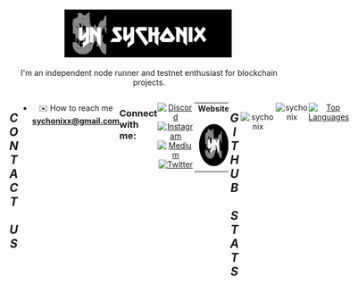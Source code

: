 <div align="center">
<img
  src="IMG_20230401_030558.png"
  style="display: inline-block; margin: 0 auto; max-width: 300px">
<img align="top" 
### sychonix

> I'm an independent node runner and testnet enthusiast for blockchain projects.
 


  
<div align="center">
  <div style="display: flex; align-items: flex-start;">
<div align="center">
  <div style="display: flex; align-items: flex-start;">
<div align="center">
  <div style="display: flex; align-items: flex-start;">
  <h2><i>C O N T A C T &nbsp; U S </i></h2>
<p align="left"> 

- ✉️ How to reach me **sychonixx@gmail.com**
<h3 align="left">Connect with me:</h3>

[![Discord](https://img.shields.io/badge/Discord-%237289DA.svg?logo=discord&logoColor=white)](https://discord.gg/803665234799362088) [![Instagram](https://img.shields.io/badge/Instagram-%23E4405F.svg?logo=Instagram&logoColor=white)](https://instagram.com/sychonix) [![Medium](https://img.shields.io/badge/Medium-12100E?logo=medium&logoColor=white)](https://medium.com/@sychonix_33819) [![Twitter](https://img.shields.io/badge/Twitter-%231DA1F2.svg?logo=Twitter&logoColor=white)](https://twitter.com/sychonixx)


<table width="320px" align="center">
    <tbody>
        <tr valign="top">
            <td width="130px" align="center">
            <span><strong>Website</strong></span><br><br />
            <a href="https://sychonix.me" target="_blank" rel="noopener noreferrer">
            <img height="80px" src="sychonixx.png">
            </td>
        </tr>
    </tbody>
</table>

<div align="center">
  <div style="display: flex; align-items: flex-start;">
  <h2><i>G I T H U B &nbsp; S T A T S</i></h2>
  </div>

</div>
<p>&nbsp;<img align="top" src="https://github-readme-stats.vercel.app/api?username=sychonix&show_icons=true&theme=dark&locale=en" alt="sychonix" /></p>

<p><img align="top" src="https://github-readme-streak-stats.herokuapp.com/?user=sychonix&theme=dark" alt="sychonix" /></p>

[![Top Languages](https://github-readme-stats.vercel.app/api/top-langs/?username=nodexcapital&layout=compact&theme=dark)](https://github.com/anuraghazra/github-readme-stats)</div>
</div>




<p align="center">
<img src="https://github.com/VishwaGauravIn/VishwaGauravIn/blob/output/github-contribution-grid-snake.svg">
</p>





